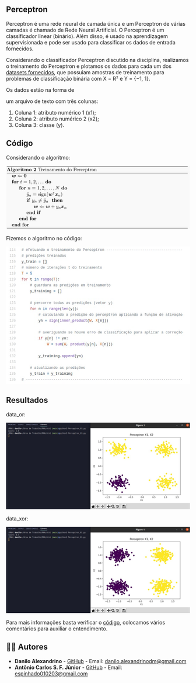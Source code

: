 ## Perceptron

Perceptron é uma rede neural de camada única e um Perceptron de várias camadas é chamado de Rede Neural Artificial. O Perceptron é um classificador linear (binário). Além disso, é usado na aprendizagem supervisionada e pode ser usado para classificar os dados de entrada fornecidos.

Considerando o classificador Perceptron discutido na disciplina, realizamos o treinamento do Perceptron e plotamos os dados para cada um dos <a href="https://github.com/daniloaldm/RNA/tree/main/atv1/dados">datasets fornecidos</a>, que possuiam amostras de treinamento para problemas de classificação binária com X = R² e Y = {−1, 1}.

Os dados estão na forma de

um arquivo de texto com três colunas:

1. Coluna 1: atributo numérico 1 (x1);
2. Coluna 2: atributo numérico 2 (x2);
3. Coluna 3: classe (y).

## Código
Considerando o algoritmo:
<p align="center">
   <img width="600" src="imagens/algoritmo_perceptron.jpeg">
</p>

Fizemos o algoritmo no código:
<p align="center">
   <img width="600" src="imagens/treinamento.jpeg">
</p>

## Resultados
data_or:
<p align="center">
   <img width="600" src="imagens/data_or_percent.jpeg">
</p>

data_xor:
<p align="center">
   <img width="600" src="imagens/data_xor_percent2.jpeg">
</p>

Para mais informações basta verificar o <a href="https://github.com/daniloaldm/RNA/blob/main/atv1/Perceptron_01.py">código</a>, colocamos vários comentários para auxiliar o entendimento.

## :man_technologist: Autores

- **Danilo Alexandrino** - [GitHub](https://github.com/daniloaldm) - Email: [danilo.alexandrinodm@gmail.com](mailto:danilo.alexandrinodm@gmail.com)
- **Antônio Carlos S. F. Júnior** - [GitHub](https://github.com/cacajr) - Email: [espinhado010203@gmail.com](espinhado010203@gmail.com)
